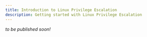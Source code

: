 ```yaml
---
title: Introduction to Linux Privilege Escalation
description: Getting started with Linux Privilege Escalation
---
```


_to be published soon!_
